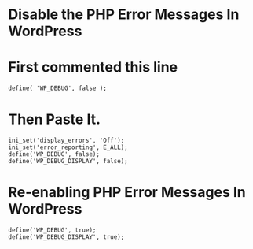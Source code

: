 # Disable the PHP Error Messages In WordPress

# First commented this line
```
define( 'WP_DEBUG', false );
```
# Then Paste It.
```
ini_set('display_errors', 'Off');
ini_set('error_reporting', E_ALL);
define('WP_DEBUG', false);
define('WP_DEBUG_DISPLAY', false);
```
# Re-enabling PHP Error Messages In WordPress
```
define('WP_DEBUG', true);
define('WP_DEBUG_DISPLAY', true);
```
